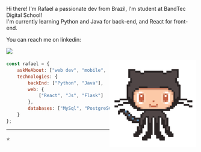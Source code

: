 
Hi there! I'm Rafael a passionate dev from Brazil, I'm student at BandTec Digital School! <br>
I'm currently learning Python and Java for back-end, and React for front-end.

You can reach me on linkedin:


<a href="https://www.linkedin.com/in/rafaelholland/" target="_blank"><img src="https://www.vectorico.com/download/social_media/LinkedIn-Icon-Dark.png" width="50"></a>

 <img align='right' src="https://raw.githubusercontent.com/iCharlesZ/FigureBed/master/img/octocat.gif" width="230">

```javascript
const rafael = {
    askMeAbout: ["web dev", "mobile", "tech", "game development","3D Animation"],
    technologies: {
        backEnd: ["Python", "Java"],
        web: {
            ["React", "Js", "Flask"]
        },
        databases: ["MySql", "PostgreSQL"],
    }
};
```
---

⭐️
